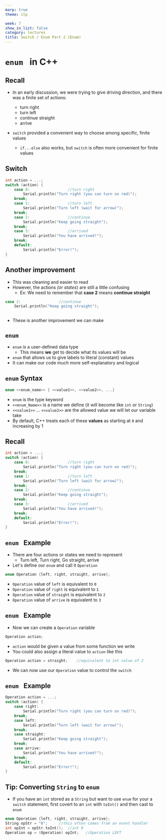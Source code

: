 ```yaml
---
marp: true
theme: itp

week: 7
show_in_list: false
category: lectures
title: Switch / Enum Part 2 (Enum)
---
```


<!-- headingDivider: 2 -->

# `enum ` in C++

## Recall

* In an early discussion, we were trying to give driving direction, and there was a finite set of actions:
  * turn right
  * turn left
  * continue straight
  * arrive

* `switch` provided a convenient way to choose among specific, finite values
  * `if...else` also works, but `switch` is often more convenient for finite values

## Switch 

```c++
int action = ...; 	
switch (action) {			
    case 0:					//turn right
    	Serial.println("Turn right (you can turn on red)");
    break; 
    case 1:					//turn left
    	Serial.println("Turn left (wait for arrow)");
    break;
    case 2:	 				//continue
    	Serial.println("Keep going straight");
    break;
    case 3:	 				//arrived
    	Serial.println("You have arrived!");
    break;
    default:
	    Serial.println("Error!");
}
```

## Another improvement

* This was cleaning and easier to read
* However, the actions *(or states*) are still a little confusing 
  * Ex: We need to remember that **case 2** means **continue straight**

```c++
case 2:	 				//continue
	Serial.println("Keep going straight");
 
```
* These is another improvement we can make

## `enum`

* `enum` is a user-defined data type 
  * This means **we** get to decide what its values will be
* `enum` that allows us to give labels to literal (constant) values
* It can make our code much more self-explanatory and logical

## `enum` Syntax

```c++
enum <<enum_name>> { <<value1>>, <<value2>>, ...}
```

* `enum` is the type keyword 
* `<<enum_Name>>` is a name we define (it will become like `int` or `String`)
* `<<value1>>` ... `<<value2>>` are the allowed value we will let our variable take
* By default, C++ treats each of these **values** as starting at `0` and increasing by 1

## Recall

```c++
int action = ...; 	
switch (action) {			
    case 0:					//turn right
    	Serial.println("Turn right (you can turn on red)");
    break; 
    case 1:					//turn left
    	Serial.println("Turn left (wait for arrow)");
    break;
    case 2:	 				//continue
    	Serial.println("Keep going straight");
    break;
    case 3:	 				//arrived
    	Serial.println("You have arrived!");
    break;
    default:
	    Serial.println("Error!");
}
```

## `enum ` Example

* There are four actions or states we need to represent
  * Turn left, Turn right, Go straight, arrive
* Let's define our `enum` and call it `Operation`

```c++
enum Operation {left, right, straight, arrive};
```

* `Operation` value of `left` is equivalent to `0`
* `Operation` value of `right` is equivalent to `1`
* `Operation` value of `straight` is equivalent to `2`
* `Operation` value of `arrive` is equivalent to `3`

## `enum ` Example

* Now we can create a `Operation` variable

```c++
Operation action;
```

* `action` would be given a value from some function we write
* You could also assign a literal value to `action` like this

```c++
Operation action = straight;	//equivalent to int value of 2
```

* We can now use our `Operation` value to control the `switch`

## `enum ` Example

```c++
Operation action = ...; 	
switch (action) {			
    case right:					
    	Serial.println("Turn right (you can turn on red)");
    break; 
    case left:
    	Serial.println("Turn left (wait for arrow)");
    break;
    case straight:
    	Serial.println("Keep going straight");
    break;
    case arrive:
    	Serial.println("You have arrived!");
    break;
    default:
	    Serial.println("Error!");
}
```

## Tip: Converting `String` to `enum`

* If you have an `int` stored as a `String` but want to use `enum` for your a `switch` statement, first covert to an `int` with `toInt()` and then cast to `enum`

```c++
enum Operation {left, right, straight, arrive};
String opStr = "0";		//this often comes from an event handler
int opInt = opStr.toInt(); 	//int 0
Operation op = (Operation) opInt;	//Operation LEFT
```

